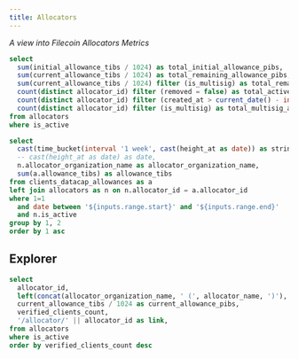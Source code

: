```yaml
---
title: Allocators
---
```


_A view into Filecoin Allocators Metrics_

```sql allocators_stats
select
  sum(initial_allowance_tibs / 1024) as total_initial_allowance_pibs,
  sum(current_allowance_tibs / 1024) as total_remaining_allowance_pibs,
  sum(current_allowance_tibs / 1024) filter (is_multisig) as total_remaining_allowance_pibs_multisig,
  count(distinct allocator_id) filter (removed = false) as total_active_allocators,
  count(distinct allocator_id) filter (created_at > current_date() - interval '30 days') as new_allocators_30d,
  count(distinct allocator_id) filter (is_multisig) as total_multisig_allocators,
from allocators
where is_active
```

<Grid cols=3>

<BigValue
  data={allocators_stats}
  value=total_initial_allowance_pibs
  title="Total Initial Allowance"
  fmt='#,##0 Pi\B\s'
/>

<BigValue
  data={allocators_stats}
  value=total_remaining_allowance_pibs
  title="Total Remaining Allowance"
  fmt='#,##0 Pi\B\s'
/>

<BigValue
  data={allocators_stats}
  value=total_remaining_allowance_pibs_multisig
  title="Total Remaining Allowance (Multisig)"
  fmt='#,##0 Pi\B\s'
/>

<BigValue
  data={allocators_stats}
  value=total_active_allocators
  title="Total Active Allocators"
/>

<BigValue
  data={allocators_stats}
  value=new_allocators_30d
  title="New Allocators (last 30d)"
/>

<BigValue
  data={allocators_stats}
  value=total_multisig_allocators
  title="Total Multisig Allocators"
/>

</Grid>

<DateRange
  name=range
  data={allocations}
  dates=date
  start=2021-01-01
/>

```sql allocations
select
  cast(time_bucket(interval '1 week', cast(height_at as date)) as string) as date,
  -- cast(height_at as date) as date,
  n.allocator_organization_name as allocator_organization_name,
  sum(a.allowance_tibs) as allowance_tibs
from clients_datacap_allowances as a
left join allocators as n on n.allocator_id = a.allocator_id
where 1=1
  and date between '${inputs.range.start}' and '${inputs.range.end}'
  and n.is_active
group by 1, 2
order by 1 asc
```

<BarChart
  data={allocations}
  x=date
  y=allowance_tibs
  series=allocator_organization_name
  sort=false
/>

## Explorer

```sql active_allocators
select
  allocator_id,
  left(concat(allocator_organization_name, ' (', allocator_name, ')'), 60) as allocator,
  current_allowance_tibs / 1024 as current_allowance_pibs,
  verified_clients_count,
  '/allocator/' || allocator_id as link,
from allocators
where is_active
order by verified_clients_count desc
```

<DataTable
  data={active_allocators}
  link=link
  search=true
  rowShading=true
  rowLines=false
  rows=30
  downloadable=true
/>
